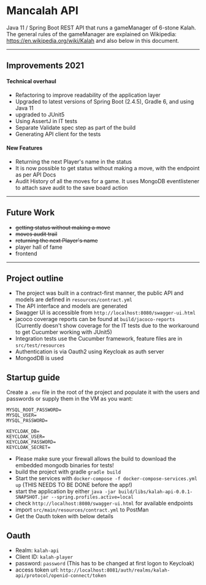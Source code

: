 # Mancalah API

Java 11 / Spring Boot REST API that runs a gameManager of 6-stone Kalah. The general rules of the gameManager are explained on Wikipedia: https://en.wikipedia.org/wiki/Kalah and also below in this document. 

---
## Improvements 2021

#### Technical overhaul
- Refactoring to improve readability of the application layer
- Upgraded to latest versions of Spring Boot (2.4.5), Gradle 6, and using Java 11
- upgraded to JUnit5
- Using AssertJ in IT tests
- Separate Validate spec step as part of the build
- Generating API client for the tests

#### New Features
- Returning the next Player's name in the status
- It is now possible to get status without making a move, with the endpoint as per API Docs
- Audit History of all the moves for a game. It uses MongoDB eventlistener to attach save audit to the save board action

---

## Future Work
- ~~getting status without making a move~~
- ~~moves audit trail~~
- ~~returning the next Player's name~~
- player hall of fame
- frontend

---

## Project outline

- The project was built in a contract-first manner, the public API 
and models are defined in `resources/contract.yml` 
- The API interface and models are generated
- Swagger UI is accessible from `http://localhost:8080/swagger-ui.html`
- jacoco coverage reports can be found at `build/jacoco-reports` (Currently doesn't show coverage for the IT tests due to the workaround to get Cucumber working with JUnit5)
- Integration tests use the Cucumber framework, feature files are in `src/test/resources`
- Authentication is via Oauth2 using Keycloak as auth server
- MongodDB is used


## Startup guide

Create a `.env` file in the root of the project and populate it with the users and passwords or supply them in the VM as you want:
```
MYSQL_ROOT_PASSWORD=
MYSQL_USER=
MYSQL_PASSWORD=

KEYCLOAK_DB=
KEYCLOAK_USER=
KEYCLOAK_PASSWORD=
KEYCLOAK_SECRET=
```

* Please make sure your firewall allows the build to download the embedded mongodb binaries for tests!
* build the project with gradle `gradle build`
* Start the services with `docker-compose -f docker-compose-services.yml up` (THIS NEEDS TO BE DONE before the app!)
* start the application by either `java -jar build/libs/kalah-api-0.0.1-SNAPSHOT.jar --spring.profiles.active=local`
* check `http://localhost:8080/swagger-ui.html` for available endpoints
* import `src/main/resources/contract.yml` to PostMan
* Get the Oauth token with below details

## Oauth
* Realm: `kalah-api`
* Client ID: `kalah-player`
* password: `password` (This has to be changed at first logon to Keycloak)
* access token url: `http://localhost:8081/auth/realms/kalah-api/protocol/openid-connect/token`

